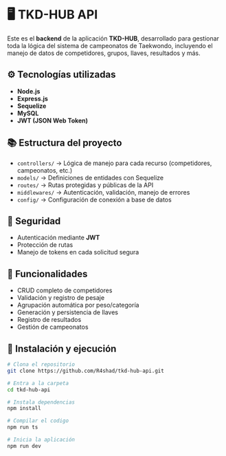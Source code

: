 # 🖥️ TKD-HUB API

Este es el **backend** de la aplicación **TKD-HUB**, desarrollado para gestionar toda la lógica del sistema de campeonatos de Taekwondo, incluyendo el manejo de datos de competidores, grupos, llaves, resultados y más.

## ⚙️ Tecnologías utilizadas

- **Node.js**
- **Express.js**
- **Sequelize**
- **MySQL**
- **JWT (JSON Web Token)**

## 📚 Estructura del proyecto

- `controllers/` → Lógica de manejo para cada recurso (competidores, campeonatos, etc.)
- `models/` → Definiciones de entidades con Sequelize
- `routes/` → Rutas protegidas y públicas de la API
- `middlewares/` → Autenticación, validación, manejo de errores
- `config/` → Configuración de conexión a base de datos

## 🔐 Seguridad

- Autenticación mediante **JWT**
- Protección de rutas
- Manejo de tokens en cada solicitud segura

## 📌 Funcionalidades

- CRUD completo de competidores
- Validación y registro de pesaje
- Agrupación automática por peso/categoría
- Generación y persistencia de llaves
- Registro de resultados
- Gestión de campeonatos

## 🔧 Instalación y ejecución

```bash
# Clona el repositorio
git clone https://github.com/R4shad/tkd-hub-api.git

# Entra a la carpeta
cd tkd-hub-api

# Instala dependencias
npm install

# Compilar el codigo
npm run ts

# Inicia la aplicación
npm run dev
